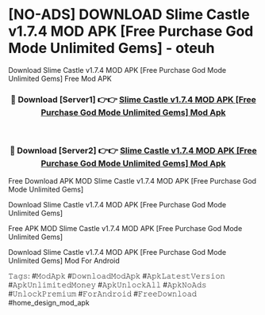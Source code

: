 # [NO-ADS] DOWNLOAD Slime Castle v1.7.4 MOD APK [Free Purchase God Mode Unlimited Gems] - oteuh
Download Slime Castle v1.7.4 MOD APK [Free Purchase God Mode Unlimited Gems] Free Mod APK

<div align="center">
<h3>🔴 Download [Server1] 👉👉 <a href="https://apk-comot.site?title=Slime_Castle_v1.7.4_MOD_APK_[Free_Purchase_God_Mode_Unlimited_Gems]">Slime Castle v1.7.4 MOD APK [Free Purchase God Mode Unlimited Gems] Mod Apk</a></h3><br>

<h3>🔴 Download [Server2] 👉👉 <a href="https://apk-comot.site?title=Slime_Castle_v1.7.4_MOD_APK_[Free_Purchase_God_Mode_Unlimited_Gems]">Slime Castle v1.7.4 MOD APK [Free Purchase God Mode Unlimited Gems] Mod Apk</a></h3>
</div>


Free Download APK MOD Slime Castle v1.7.4 MOD APK [Free Purchase God Mode Unlimited Gems]

Download Slime Castle v1.7.4 MOD APK [Free Purchase God Mode Unlimited Gems] 

Free APK MOD Slime Castle v1.7.4 MOD APK [Free Purchase God Mode Unlimited Gems] 

Download Slime Castle v1.7.4 MOD APK [Free Purchase God Mode Unlimited Gems] Mod For Android

𝚃𝚊𝚐𝚜: #𝙼𝚘𝚍𝙰𝚙𝚔 #𝙳𝚘𝚠𝚗𝚕𝚘𝚊𝚍𝙼𝚘𝚍𝙰𝚙𝚔 #𝙰𝚙𝚔𝙻𝚊𝚝𝚎𝚜𝚝𝚅𝚎𝚛𝚜𝚒𝚘𝚗 #𝙰𝚙𝚔𝚄𝚗𝚕𝚒𝚖𝚒𝚝𝚎𝚍𝙼𝚘𝚗𝚎𝚢 #𝙰𝚙𝚔𝚄𝚗𝚕𝚘𝚌𝚔𝙰𝚕𝚕 #𝙰𝚙𝚔𝙽𝚘𝙰𝚍𝚜 #𝚄𝚗𝚕𝚘𝚌𝚔𝙿𝚛𝚎𝚖𝚒𝚞𝚖 #𝙵𝚘𝚛𝙰𝚗𝚍𝚛𝚘𝚒𝚍 #𝙵𝚛𝚎𝚎𝙳𝚘𝚠𝚗𝚕𝚘𝚊𝚍 #home_design_mod_apk